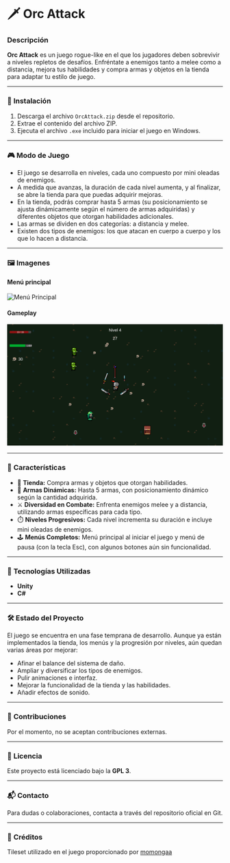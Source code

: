 # 🗡️ Orc Attack

### **Descripción**
**Orc Attack** es un juego rogue-like en el que los jugadores deben sobrevivir a niveles repletos de desafíos. Enfréntate a enemigos tanto a melee como a distancia, mejora tus habilidades y compra armas y objetos en la tienda para adaptar tu estilo de juego.

---

### 🚀 **Instalación**
1. Descarga el archivo `OrcAttack.zip` desde el repositorio.
2. Extrae el contenido del archivo ZIP.
3. Ejecuta el archivo `.exe` incluido para iniciar el juego en Windows.

---

### 🎮 **Modo de Juego**
- El juego se desarrolla en niveles, cada uno compuesto por mini oleadas de enemigos.
- A medida que avanzas, la duración de cada nivel aumenta, y al finalizar, se abre la tienda para que puedas adquirir mejoras.
- En la tienda, podrás comprar hasta 5 armas (su posicionamiento se ajusta dinámicamente según el número de armas adquiridas) y diferentes objetos que otorgan habilidades adicionales.
- Las armas se dividen en dos categorías: a distancia y melee.
- Existen dos tipos de enemigos: los que atacan en cuerpo a cuerpo y los que lo hacen a distancia.

---

### 🖼️ **Imagenes**

#### Menú principal
![Menú Principal](Imagenes/Menu.png)

#### Gameplay
![Gameplay](Imagenes/Juego.png)

---

### 🧩 **Características**
- 🛒 **Tienda:** Compra armas y objetos que otorgan habilidades.
- 🔢 **Armas Dinámicas:** Hasta 5 armas, con posicionamiento dinámico según la cantidad adquirida.
- ⚔️ **Diversidad en Combate:** Enfrenta enemigos melee y a distancia, utilizando armas específicas para cada tipo.
- ⏱️ **Niveles Progresivos:** Cada nivel incrementa su duración e incluye mini oleadas de enemigos.
- 🕹️ **Menús Completos:** Menú principal al iniciar el juego y menú de pausa (con la tecla Esc), con algunos botones aún sin funcionalidad.

---

### 🔧 **Tecnologías Utilizadas**
- **Unity**
- **C#**

---

### 🛠️ **Estado del Proyecto**
El juego se encuentra en una fase temprana de desarrollo. Aunque ya están implementados la tienda, los menús y la progresión por niveles, aún quedan varias áreas por mejorar:
- Afinar el balance del sistema de daño.
- Ampliar y diversificar los tipos de enemigos.
- Pulir animaciones e interfaz.
- Mejorar la funcionalidad de la tienda y las habilidades.
- Añadir efectos de sonido.

---

### 🙅 **Contribuciones**
Por el momento, no se aceptan contribuciones externas.

---

### 📜 **Licencia**
Este proyecto está licenciado bajo la **GPL 3**.

---

### 📬 **Contacto**
Para dudas o colaboraciones, contacta a través del repositorio oficial en Git.

---

### 🎨 **Créditos**
Tileset utilizado en el juego proporcionado por [momongaa](https://momongaa.itch.io/roguelite-dungeon-tileset)


